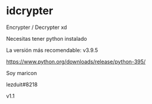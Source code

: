 # idcrypter
Encrypter / Decrypter xd

Necesitas tener python instalado

La versión más recomendable: v3.9.5

https://www.python.org/downloads/release/python-395/

Soy maricon

lezduit#8218

v1.1
